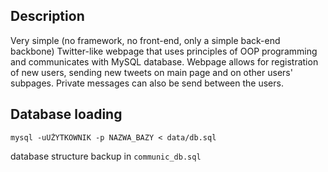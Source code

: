 ## Description

Very simple (no framework, no front-end, only a simple back-end backbone) Twitter-like webpage that uses principles of OOP programming and communicates with MySQL database. Webpage allows for registration of new users, sending new tweets on main page and on other users' subpages. Private messages can also be send between the users.

## Database loading

``mysql -uUŻYTKOWNIK -p NAZWA_BAZY < data/db.sql``

database structure backup in ``communic_db.sql``
